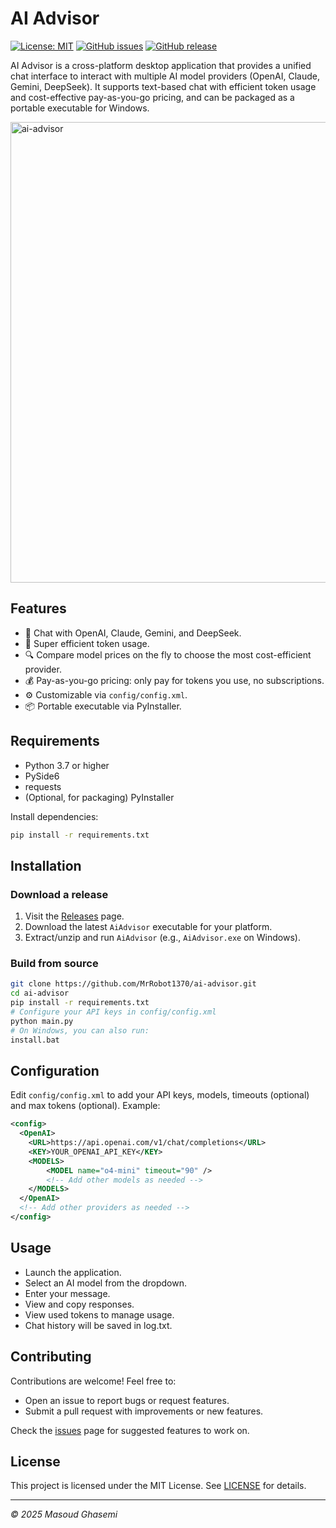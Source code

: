  # AI Advisor
 
 [![License: MIT](https://img.shields.io/badge/license-MIT-green.svg)](LICENSE)
 [![GitHub issues](https://img.shields.io/github/issues/MrRobot1370/ai-advisor?style=flat)](https://github.com/MrRobot1370/ai-advisor/issues)
 [![GitHub release](https://img.shields.io/github/v/release/MrRobot1370/ai-advisor?style=flat)](https://github.com/MrRobot1370/ai-advisor/releases)

 AI Advisor is a cross-platform desktop application that provides a unified chat interface to interact with multiple AI model providers (OpenAI, Claude, Gemini, DeepSeek). It supports text-based chat with efficient token usage and cost-effective pay-as-you-go pricing, and can be packaged as a portable executable for Windows.

 <img width="737" alt="ai-advisor" src="https://github.com/user-attachments/assets/a50f5097-5c96-4b84-bd23-8cfced2cf3cf" />

 ## Features
 
 - 💬 Chat with OpenAI, Claude, Gemini, and DeepSeek.
 - 🚀 Super efficient token usage.
 - 🔍 Compare model prices on the fly to choose the most cost-efficient provider.
 - 💰 Pay-as-you-go pricing: only pay for tokens you use, no subscriptions.
 - ⚙️ Customizable via `config/config.xml`.
 - 📦 Portable executable via PyInstaller.
 
 ## Requirements
 
 - Python 3.7 or higher
 - PySide6
 - requests
 - (Optional, for packaging) PyInstaller
 
 Install dependencies:
 
 ```bash
 pip install -r requirements.txt
 ```
 
 ## Installation
 
 ### Download a release
 
 1. Visit the [Releases](https://github.com/MrRobot1370/ai-advisor/releases) page.
 2. Download the latest `AiAdvisor` executable for your platform.
 3. Extract/unzip and run `AiAdvisor` (e.g., `AiAdvisor.exe` on Windows).
 
 ### Build from source
 
 ```bash
 git clone https://github.com/MrRobot1370/ai-advisor.git
 cd ai-advisor
 pip install -r requirements.txt
 # Configure your API keys in config/config.xml
 python main.py
 # On Windows, you can also run:
 install.bat
 ```
 
 ## Configuration
 
 Edit `config/config.xml` to add your API keys, models, timeouts (optional) and max tokens (optional). Example:
 
 ```xml
 <config>
   <OpenAI>
     <URL>https://api.openai.com/v1/chat/completions</URL>
     <KEY>YOUR_OPENAI_API_KEY</KEY>
     <MODELS>
         <MODEL name="o4-mini" timeout="90" />
         <!-- Add other models as needed -->
     </MODELS>
   </OpenAI>
   <!-- Add other providers as needed -->
 </config>
 ```
 
 ## Usage
 
 - Launch the application.
 - Select an AI model from the dropdown.
 - Enter your message.
 - View and copy responses.
 - View used tokens to manage usage.
 - Chat history will be saved in log.txt.
 
 ## Contributing
 
 Contributions are welcome! Feel free to:
 
 - Open an issue to report bugs or request features.
 - Submit a pull request with improvements or new features.
 
 Check the [issues](https://github.com/MrRobot1370/ai-advisor/issues) page for suggested features to work on.
 
 ## License
 
 This project is licensed under the MIT License. See [LICENSE](LICENSE) for details.
 
 ---
 
 *© 2025 Masoud Ghasemi*
